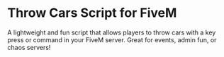 # Throw Cars Script for FiveM
A lightweight and fun script that allows players to throw cars with a key press or command in your FiveM server. Great for events, admin fun, or chaos servers!



